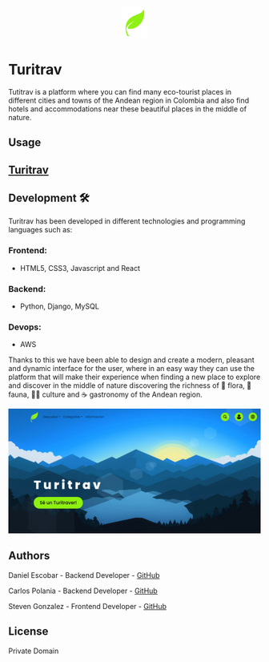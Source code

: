# <p align="center">  <img src="/public/imgs/icons/icono.png" width="50"></p> 
# Turitrav

Tutitrav is a platform where you can find many eco-tourist places in different cities and towns of the Andean region in Colombia and also find hotels and accommodations near these beautiful places in the middle of nature.

## Usage
## [Turitrav](https://turitrav.live)

## Development :hammer_and_wrench:

Turitrav has been developed in different technologies and programming languages such as:

### Frontend:

- HTML5, CSS3, Javascript and React

### Backend:

- Python, Django, MySQL

### Devops:

- AWS

Thanks to this we have been able to design and create a modern, pleasant and dynamic interface for the user, where in an easy way they can use the platform that will make their experience when finding a new place to explore and discover in the middle of nature discovering the richness of :blossom: flora, :bear: fauna, :frowning_woman: culture and :coffee: gastronomy of the Andean region.

<p align="center">  <img src="/public/imgs/hometuritrav.png"></p> 

## Authors
Daniel Escobar - Backend Developer - [GitHub](https://github.com/dantereto)

Carlos Polania - Backend Developer - [GitHub](https://github.com/capolaniaq)

Steven Gonzalez - Frontend Developer - [GitHub](https://github.com/stevengm45)

## License
Private Domain
